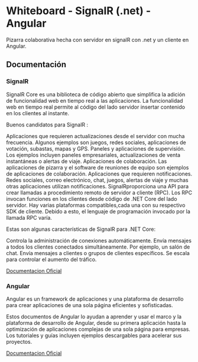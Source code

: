 # Whiteboard - SignalR (.net) - Angular

Pizarra colaborativa hecha con servidor en signalR con .net y un cliente en Angular.

## Documentación
### SignalR
SignalR Core es una biblioteca de código abierto que simplifica la adición de funcionalidad web en tiempo real a las aplicaciones. La funcionalidad web en tiempo real permite al código del lado servidor insertar contenido en los clientes al instante.

Buenos candidatos para SignalR :

Aplicaciones que requieren actualizaciones desde el servidor con mucha frecuencia. Algunos ejemplos son juegos, redes sociales, aplicaciones de votación, subastas, mapas y GPS.
Paneles y aplicaciones de supervisión. Los ejemplos incluyen paneles empresariales, actualizaciones de venta instantáneas o alertas de viaje.
Aplicaciones de colaboración. Las aplicaciones de pizarra y el software de reuniones de equipo son ejemplos de aplicaciones de colaboración.
Aplicaciones que requieren notificaciones. Redes sociales, correo electrónico, chat, juegos, alertas de viaje y muchas otras aplicaciones utilizan notificaciones.
SignalRproporciona una API para crear llamadas a procedimiento remoto de servidor a cliente (RPC). Los RPC invocan funciones en los clientes desde código de .NET Core del lado servidor. Hay varias plataformas compatibles,cada una con su respectivo SDK de cliente. Debido a esto, el lenguaje de programación invocado por la llamada RPC varía.

Estas son algunas características de SignalR para .NET Core:

Controla la administración de conexiones automáticamente.
Envía mensajes a todos los clientes conectados simultáneamente. Por ejemplo, un salón de chat.
Envía mensajes a clientes o grupos de clientes específicos.
Se escala para controlar el aumento del tráfico.

[Documentacion Oficial](https://docs.microsoft.com/es-es/aspnet/core/signalr/introduction?WT.mc_id=dotnet-35129-website&view=aspnetcore-5.0)

### Angular

Angular es un framework de aplicaciones y una plataforma de desarrollo para crear aplicaciones de una sola página eficientes y sofisticadas.

Estos documentos de Angular lo ayudan a aprender y usar el marco y la plataforma de desarrollo de Angular, desde su primera aplicación hasta la optimización de aplicaciones complejas de una sola página para empresas. Los tutoriales y guías incluyen ejemplos descargables para acelerar sus proyectos.

[Documentacion Oficial](https://angular.io/docs)

